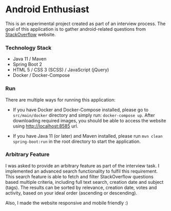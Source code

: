 # Android Enthusiast

This is an experimental project created as part of an interview process. The goal of this application is to gather android-related
questions from [StackOverflow](https://stackoverflow.com) website.

### Technology Stack
- Java 11 / Maven
- Spring Boot 2
- HTML 5 / CSS 3 (SCSS) / JavaScript (jQuery) 
- Docker / Docker-Compose

### Run
There are multiple ways for running this application:

- If you have Docker and Docker-Compose installed, please go to
`src/main/docker` directory and simply run: `docker-compose up`. After downloading required images, 
you should be able to access the website using [http://localhost:8585](http://localhost:8585) url.

- If you have Java 11 (or later) and Maven installed, please run `mvn clean spring-boot:run` in the root
 directory to start the application.
 
 
 ### Arbitrary Feature
 I was asked to provide an arbitrary feature as part of the interview task. I implemented an advanced search functionality
 to fulfil this requirement. This search feature is able to fetch and filter StackOverflow questions based multiple criteria,
 including full text search, creation date and subject (tags). The results can be sorted by relevance, creation date, votes
 and activity, based on your ideal order (ascending or descending).
 
 Also, I made the website responsive and mobile friendly :)
